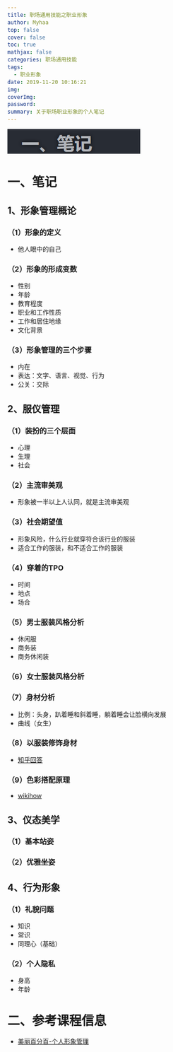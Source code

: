 ```yaml
---
title: 职场通用技能之职业形象
author: Myhaa
top: false
cover: false
toc: true
mathjax: false
categories: 职场通用技能
tags:
  - 职业形象
date: 2019-11-20 10:16:21
img:
coverImg:
password:
summary: 关于职场职业形象的个人笔记
---
```


![image-20210621144208497](%E8%81%8C%E5%9C%BA%E9%80%9A%E7%94%A8%E6%8A%80%E8%83%BD%E4%B9%8B%E8%81%8C%E4%B8%9A%E5%BD%A2%E8%B1%A1/image-20210621144208497.png)

# 一、笔记

## 1、形象管理概论

### （1）形象的定义

* 他人眼中的自己

### （2）形象的形成变数

* 性别
* 年龄
* 教育程度
* 职业和工作性质
* 工作和居住地缘
* 文化背景

### （3）形象管理的三个步骤

* 内在
* 表达：文字、语言、视觉、行为
* 公关：交际

## 2、服仪管理

### （1）装扮的三个层面

* 心理
* 生理
* 社会

### （2）主流审美观

* 形象被一半以上人认同，就是主流审美观

### （3）社会期望值

* 形象风险，什么行业就穿符合该行业的服装
* 适合工作的服装，和不适合工作的服装

### （4）穿着的TPO

* 时间
* 地点
* 场合

### （5）男士服装风格分析

* 休闲服
* 商务装
* 商务休闲装

### （6）女士服装风格分析

### （7）身材分析

* 比例：头身，趴着睡和斜着睡，躺着睡会让脸横向发展
* 曲线（女生）

### （8）以服装修饰身材

* [知乎回答](<https://www.zhihu.com/question/20872048>)

### （9）色彩搭配原理

* [wikihow](https://zh.wikihow.com/搭配衣服颜色)

## 3、仪态美学

### （1）基本站姿

### （2）优雅坐姿

## 4、行为形象

### （1）礼貌问题

* 知识
* 常识
* 同理心（基础）

### （2）个人隐私

* 身高
* 年龄

# 二、参考课程信息

* [美丽百分百-个人形象管理](<https://study.163.com/course/courseMain.htm?courseId=680003>)

